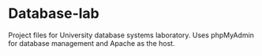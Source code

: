 # Database-lab

Project files for University database systems laboratory.
Uses phpMyAdmin for database management and Apache as the host.
